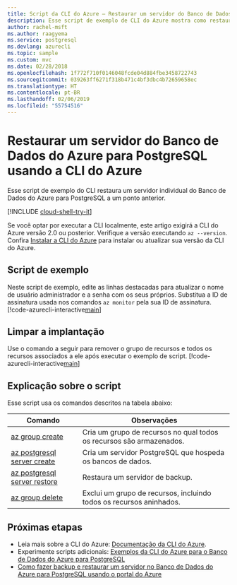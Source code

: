 ```yaml
---
title: Script da CLI do Azure – Restaurar um servidor do Banco de Dados do Azure para PostgreSQL
description: Esse script de exemplo de CLI do Azure mostra como restaurar um servidor de Banco de Dados do Azure para PostgreSQL e seus bancos de dados a um ponto anterior.
author: rachel-msft
ms.author: raagyema
ms.service: postgresql
ms.devlang: azurecli
ms.topic: sample
ms.custom: mvc
ms.date: 02/28/2018
ms.openlocfilehash: 1f772f710f0146048fcde04d884fbe3458722743
ms.sourcegitcommit: 039263ff6271f318b471c4bf3dbc4b72659658ec
ms.translationtype: HT
ms.contentlocale: pt-BR
ms.lasthandoff: 02/06/2019
ms.locfileid: "55754516"
---
```

# <a name="restore-an-azure-database-for-postgresql-server-using-azure-cli"></a>Restaurar um servidor do Banco de Dados do Azure para PostgreSQL usando a CLI do Azure
Esse script de exemplo do CLI restaura um servidor individual do Banco de Dados do Azure para PostgreSQL a um ponto anterior.

[!INCLUDE [cloud-shell-try-it](../../../includes/cloud-shell-try-it.md)]

Se você optar por executar a CLI localmente, este artigo exigirá a CLI do Azure versão 2.0 ou posterior. Verifique a versão executando `az --version`. Confira [Instalar a CLI do Azure]( /cli/azure/install-azure-cli) para instalar ou atualizar sua versão da CLI do Azure.

## <a name="sample-script"></a>Script de exemplo
Neste script de exemplo, edite as linhas destacadas para atualizar o nome de usuário administrador e a senha com os seus próprios. Substitua a ID de assinatura usada nos comandos `az monitor` pela sua ID de assinatura.
[!code-azurecli-interactive[main](../../../cli_scripts/postgresql/backup-restore/backup-restore.sh?highlight=15-16 "Restore Azure Database for PostgreSQL.")]

## <a name="clean-up-deployment"></a>Limpar a implantação
Use o comando a seguir para remover o grupo de recursos e todos os recursos associados a ele após executar o exemplo de script. 
[!code-azurecli-interactive[main](../../../cli_scripts/postgresql/backup-restore/delete-postgresql.sh  "Delete the resource group.")]

## <a name="script-explanation"></a>Explicação sobre o script
Esse script usa os comandos descritos na tabela abaixo:

| **Comando** | **Observações** |
|---|---|
| [az group create](/cli/azure/group) | Cria um grupo de recursos no qual todos os recursos são armazenados. |
| [az postgresql server create](/cli/azure/postgres/server#az-postgres-server-create) | Cria um servidor PostgreSQL que hospeda os bancos de dados. |
| [az postgresql server restore](/cli/azure/postgres/server#az-postgres-server-restore) | Restaura um servidor de backup. |
| [az group delete](/cli/azure/group) | Exclui um grupo de recursos, incluindo todos os recursos aninhados. |

## <a name="next-steps"></a>Próximas etapas
- Leia mais sobre a CLI do Azure: [Documentação da CLI do Azure](/cli/azure).
- Experimente scripts adicionais: [Exemplos da CLI do Azure para o Banco de Dados do Azure para PostgreSQL](../sample-scripts-azure-cli.md)
- [Como fazer backup e restaurar um servidor no Banco de Dados do Azure para PostgreSQL usando o portal do Azure](../howto-restore-server-portal.md)
